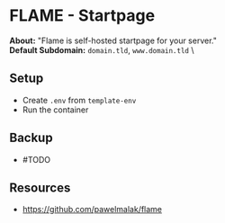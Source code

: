 # FLAME - Startpage

**About:** "Flame is self-hosted startpage for your server." \
**Default Subdomain:** `domain.tld`, `www.domain.tld` \

## Setup

- Create `.env` from `template-env`
- Run the container

## Backup

- #TODO

## Resources

- https://github.com/pawelmalak/flame
